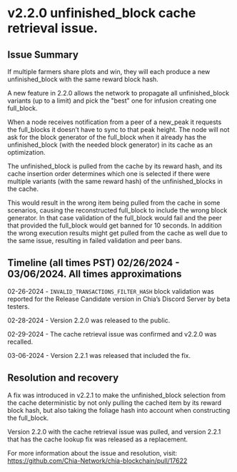 # v2.2.0 unfinished_block cache retrieval issue.

## Issue Summary

If multiple farmers share plots and win, they will each produce a new unfinished_block with the same reward block hash.

A new feature in 2.2.0 allows the network to propagate all unfinished_block variants (up to a limit) and pick the "best" one for infusion creating one full_block.

When a node receives notification from a peer of a new_peak it requests the full_blocks it doesn’t have to sync to that peak height. The node will not ask for the block generator of the full_block when it already has the unfinished_block (with the needed block generator) in its cache as an optimization.

The unfinished_block is pulled from the cache by its reward hash, and its cache insertion order determines which one is selected if there were multiple variants (with the same reward hash) of the unfinished_blocks in the cache. 

This would result in the wrong item being pulled from the cache in some scenarios, causing the reconstructed full_block to include the wrong block generator. In that case validation of the full_block would fail and the peer that provided the full_block would get banned for 10 seconds.
In addition the wrong execution results might get pulled from the cache as well due to the same issue, resulting in failed validation and peer bans.


## Timeline (all times PST) 02/26/2024 - 03/06/2024. All times approximations

02-26-2024 - `INVALID_TRANSACTIONS_FILTER_HASH` block validation was reported for the Release Candidate version in Chia’s Discord Server by beta testers.

02-28-2024 - Version 2.2.0 was released to the public.

02-29-2024 - The cache retrieval issue was confirmed and v2.2.0 was recalled.

03-06-2024 - Version 2.2.1 was released that included the fix. 


## Resolution and recovery

A fix was introduced in v2.2.1 to make the unfinished_block selection from the cache deterministic by not only pulling the cached item by its reward block hash, but also taking the foliage hash into account when constructing the full_block.

Version 2.2.0 with the cache retrieval issue was pulled, and version 2.2.1 that has the cache lookup fix was released as a replacement.

For more information about the issue and resolution, visit:
https://github.com/Chia-Network/chia-blockchain/pull/17622
